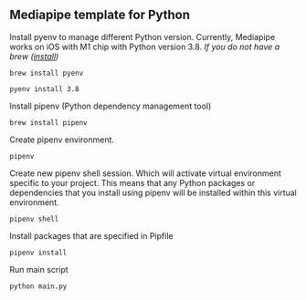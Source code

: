 ## Mediapipe template for Python ##

Install pyenv to manage different Python version. Currently, Mediapipe works on iOS with M1 chip with Python version 3.8.
*If you do not have a brew ([install](https://brew.sh/))* 
```commandline
brew install pyenv 
```
```commandline
pyenv install 3.8
```
Install pipenv (Python dependency management tool)
```commandline
brew install pipenv 
```
Create pipenv environment.
```commandline
pipenv 
```
Create new pipenv shell session. Which will activate virtual environment specific to your project. 
This means that any Python packages or dependencies that you install using pipenv will be installed within this virtual environment.

```commandline
pipenv shell
```
Install packages that are specified in Pipfile
```commandline
pipenv install
```
Run main script
```commandline
python main.py
```
